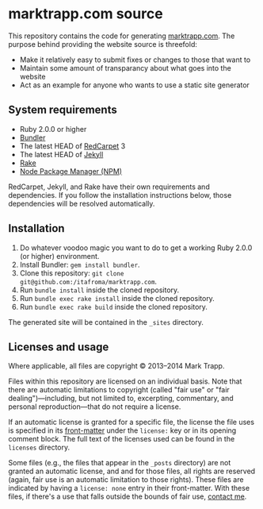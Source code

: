 # marktrapp.com source

This repository contains the code for generating [marktrapp.com][1]. The purpose behind providing the website source is threefold:

* Make it relatively easy to submit fixes or changes to those that want to
* Maintain some amount of transparancy about what goes into the website
* Act as an example for anyone who wants to use a static site generator

## System requirements

* Ruby 2.0.0 or higher
* [Bundler][2]
* The latest HEAD of [RedCarpet][3] 3
* The latest HEAD of [Jekyll][4]
* [Rake][5]
* [Node Package Manager (NPM)][6]

RedCarpet, Jekyll, and Rake have their own requirements and dependencies. If you follow the installation instructions below, those dependencies will be resolved automatically.

## Installation

1. Do whatever voodoo magic you want to do to get a working Ruby 2.0.0 (or higher) environment.
2. Install Bundler: `gem install bundler`.
3. Clone this repository: `git clone git@github.com:/itafroma/marktrapp.com`.
4. Run `bundle install` inside the cloned repository.
5. Run `bundle exec rake install` inside the cloned repository.
6. Run `bundle exec rake build` inside the cloned repository.

The generated site will be contained in the `_sites` directory.

## Licenses and usage

Where applicable, all files are copyright © 2013–2014 Mark Trapp.

Files within this repository are licensed on an individual basis. Note that there are automatic limitations to copyright (called "fair use" or "fair dealing")—including, but not limited to, excerpting, commentary, and personal reproduction—that do not require a license.

If an automatic license is granted for a specific file, the license the file uses is specified in its [front-matter][7] under the `license:` key or in its opening comment block. The full text of the licenses used can be found in the `licenses` directory.

Some files (e.g., the files that appear in the `_posts` directory) are not granted an automatic license, and and for those files, all rights are reserved (again, fair use is an automatic limitation to those rights). These files are indicated by having a `license: none` entry in their front-matter. With these files, if there's a use that falls outside the bounds of fair use, [contact me][8].

[1]: http://marktrapp.com "Mark Trapp’s website"
[2]: http://bundler.io "Bundler website"
[3]: https://github.com/vmg/redcarpet "RedCarpet repository"
[4]: https://github.com/jekyll/jekyll "Jekyll repository"
[5]: http://rake.rubyforge.org "RAKE - Ruby Make"
[6]: http://npmjs.org "NPM website"
[7]: http://jekyllrb.com/docs/frontmatter/ "Jekyll: Front-matter"
[8]: http://marktrapp.com/contact "Contact Mark Trapp"
